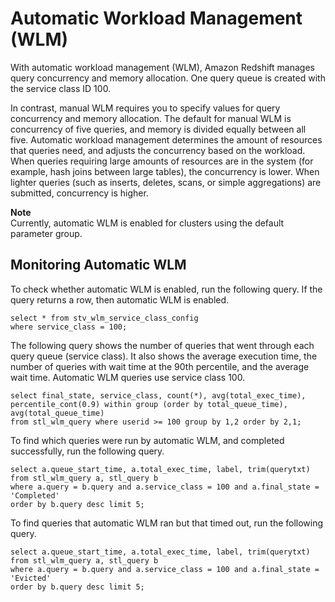 # Automatic Workload Management \(WLM\)<a name="automatic-wlm"></a>

With automatic workload management \(WLM\), Amazon Redshift manages query concurrency and memory allocation\. One query queue is created with the service class ID 100\. 

In contrast, manual WLM requires you to specify values for query concurrency and memory allocation\. The default for manual WLM is concurrency of five queries, and memory is divided equally between all five\. Automatic workload management determines the amount of resources that queries need, and adjusts the concurrency based on the workload\. When queries requiring large amounts of resources are in the system \(for example, hash joins between large tables\), the concurrency is lower\. When lighter queries \(such as inserts, deletes, scans, or simple aggregations\) are submitted, concurrency is higher\. 

**Note**  
Currently, automatic WLM is enabled for clusters using the default parameter group\.

## Monitoring Automatic WLM<a name="wlm-monitoring-automatic-wlm"></a>

To check whether automatic WLM is enabled, run the following query\. If the query returns a row, then automatic WLM is enabled\.

```
select * from stv_wlm_service_class_config 
where service_class = 100;
```

The following query shows the number of queries that went through each query queue \(service class\)\. It also shows the average execution time, the number of queries with wait time at the 90th percentile, and the average wait time\. Automatic WLM queries use service class 100\.

```
select final_state, service_class, count(*), avg(total_exec_time), 
percentile_cont(0.9) within group (order by total_queue_time), avg(total_queue_time) 
from stl_wlm_query where userid >= 100 group by 1,2 order by 2,1;
```

To find which queries were run by automatic WLM, and completed successfully, run the following query\.

```
select a.queue_start_time, a.total_exec_time, label, trim(querytxt) 
from stl_wlm_query a, stl_query b 
where a.query = b.query and a.service_class = 100 and a.final_state = 'Completed' 
order by b.query desc limit 5;
```

To find queries that automatic WLM ran but that timed out, run the following query\.

```
select a.queue_start_time, a.total_exec_time, label, trim(querytxt) 
from stl_wlm_query a, stl_query b 
where a.query = b.query and a.service_class = 100 and a.final_state = 'Evicted' 
order by b.query desc limit 5;
```